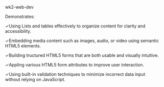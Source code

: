 wk2-web-dev

Demonstrates:

✓Using Lists and tables effectively to organize content for clarity and accessibility.

✓Embedding media content such as images, audio, or video using semantic HTML5 elements.

✓Building tructured HTML5 forms that are both usable and visually intuitive.

✓Appling various HTML5 form attributes to improve user interaction.

✓Using built-in validation techniques to minimize incorrect data input without relying on JavaScript.
